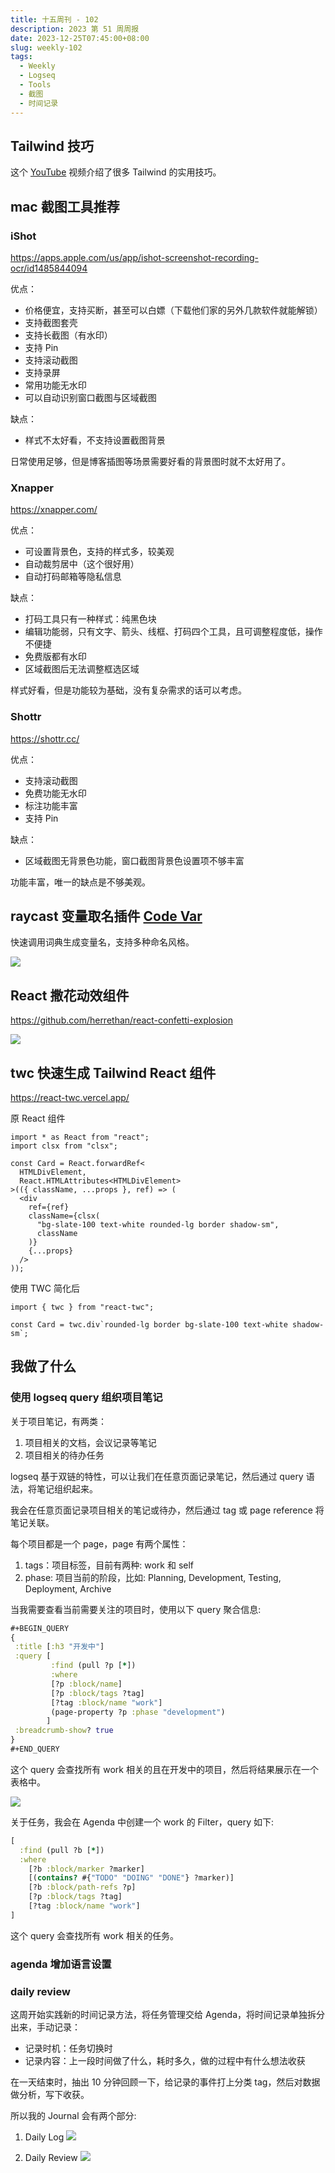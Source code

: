 ```yaml
---
title: 十五周刊 - 102
description: 2023 第 51 周周报
date: 2023-12-25T07:45:00+08:00
slug: weekly-102
tags:
  - Weekly
  - Logseq
  - Tools
  - 截图
  - 时间记录
---
```




## Tailwind 技巧

这个 [YouTube](https://www.youtube.com/watch?v=aSlK3GhRuXA) 视频介绍了很多 Tailwind 的实用技巧。

## mac 截图工具推荐

### iShot

https://apps.apple.com/us/app/ishot-screenshot-recording-ocr/id1485844094

优点：

- 价格便宜，支持买断，甚至可以白嫖（下载他们家的另外几款软件就能解锁）
- 支持截图套壳
- 支持长截图（有水印）
- 支持 Pin
- 支持滚动截图
- 支持录屏
- 常用功能无水印
- 可以自动识别窗口截图与区域截图

缺点：

- 样式不太好看，不支持设置截图背景

日常使用足够，但是博客插图等场景需要好看的背景图时就不太好用了。

### Xnapper

https://xnapper.com/

优点：

- 可设置背景色，支持的样式多，较美观
- 自动裁剪居中（这个很好用）
- 自动打码邮箱等隐私信息

缺点：

- 打码工具只有一种样式：纯黑色块
- 编辑功能弱，只有文字、箭头、线框、打码四个工具，且可调整程度低，操作不便捷
- 免费版都有水印
- 区域截图后无法调整框选区域

样式好看，但是功能较为基础，没有复杂需求的话可以考虑。

### Shottr

https://shottr.cc/

优点：

- 支持滚动截图
- 免费功能无水印
- 标注功能丰富
- 支持 Pin

缺点：

- 区域截图无背景色功能，窗口截图背景色设置项不够丰富

功能丰富，唯一的缺点是不够美观。

## raycast 变量取名插件 [Code Var](https://github.com/ifyour/code-var)

快速调用词典生成变量名，支持多种命名风格。

![](https://pocket.haydenhayden.com/blog/202312250843655.png?x-oss-process=image/resize,w_700,m_lfit)

## React 撒花动效组件

https://github.com/herrethan/react-confetti-explosion

![](https://pocket.haydenhayden.com/blog/202312251255731.gif)

## twc 快速生成 Tailwind React 组件

https://react-twc.vercel.app/

原 React 组件

```tsx
import * as React from "react";
import clsx from "clsx";

const Card = React.forwardRef<
  HTMLDivElement,
  React.HTMLAttributes<HTMLDivElement>
>(({ className, ...props }, ref) => (
  <div
    ref={ref}
    className={clsx(
      "bg-slate-100 text-white rounded-lg border shadow-sm",
      className
    )}
    {...props}
  />
));
```

使用 TWC 简化后

```tsx
import { twc } from "react-twc";

const Card = twc.div`rounded-lg border bg-slate-100 text-white shadow-sm`;
```

## 我做了什么

### 使用 logseq query 组织项目笔记

关于项目笔记，有两类：

1. 项目相关的文档，会议记录等笔记
2. 项目相关的待办任务

logseq 基于双链的特性，可以让我们在任意页面记录笔记，然后通过 query 语法，将笔记组织起来。

我会在任意页面记录项目相关的笔记或待办，然后通过 tag 或 page reference 将笔记关联。

每个项目都是一个 page，page 有两个属性：

1. tags：项目标签，目前有两种: work 和 self
2. phase: 项目当前的阶段，比如: Planning, Development, Testing, Deployment, Archive

当我需要查看当前需要关注的项目时，使用以下 query 聚合信息:

```clojure
#+BEGIN_QUERY
{
 :title [:h3 "开发中"]
 :query [
         :find (pull ?p [*])
         :where
         [?p :block/name]
         [?p :block/tags ?tag]
         [?tag :block/name "work"]
         (page-property ?p :phase "development")
        ]
 :breadcrumb-show? true
}
#+END_QUERY
```

这个 query 会查找所有 work 相关的且在开发中的项目，然后将结果展示在一个表格中。

![](https://pocket.haydenhayden.com/blog/202312251308413.png)

关于任务，我会在 Agenda 中创建一个 work 的 Filter，query 如下:

```clojure
[
  :find (pull ?b [*])
  :where
    [?b :block/marker ?marker]
    [(contains? #{"TODO" "DOING" "DONE"} ?marker)]
    [?b :block/path-refs ?p]
    [?p :block/tags ?tag]
    [?tag :block/name "work"]
]
```

这个 query 会查找所有 work 相关的任务。

### agenda 增加语言设置

### daily review

这周开始实践新的时间记录方法，将任务管理交给 Agenda，将时间记录单独拆分出来，手动记录：

- 记录时机：任务切换时
- 记录内容：上一段时间做了什么，耗时多久，做的过程中有什么想法收获

在一天结束时，抽出 10 分钟回顾一下，给记录的事件打上分类 tag，然后对数据做分析，写下收获。

所以我的 Journal 会有两个部分:

1. Daily Log
   ![](https://pocket.haydenhayden.com/blog/202312251318508.png)

2. Daily Review
   ![](https://pocket.haydenhayden.com/blog/202312251318583.png)
